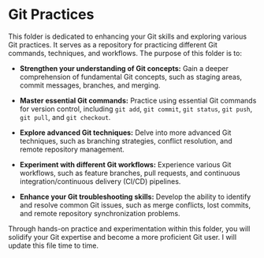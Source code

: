 # Git Practices

This folder is dedicated to enhancing your Git skills and exploring various Git practices. It serves as a repository for practicing different Git commands, techniques, and workflows. The purpose of this folder is to:

* **Strengthen your understanding of Git concepts:** Gain a deeper comprehension of fundamental Git concepts, such as staging areas, commit messages, branches, and merging.

* **Master essential Git commands:** Practice using essential Git commands for version control, including `git add`, `git commit`, `git status`, `git push`, `git pull`, and `git checkout`.

* **Explore advanced Git techniques:** Delve into more advanced Git techniques, such as branching strategies, conflict resolution, and remote repository management.

* **Experiment with different Git workflows:** Experience various Git workflows, such as feature branches, pull requests, and continuous integration/continuous delivery (CI/CD) pipelines.

* **Enhance your Git troubleshooting skills:** Develop the ability to identify and resolve common Git issues, such as merge conflicts, lost commits, and remote repository synchronization problems.

Through hands-on practice and experimentation within this folder, you will solidify your Git expertise and become a more proficient Git user.
I will update this file time to time.